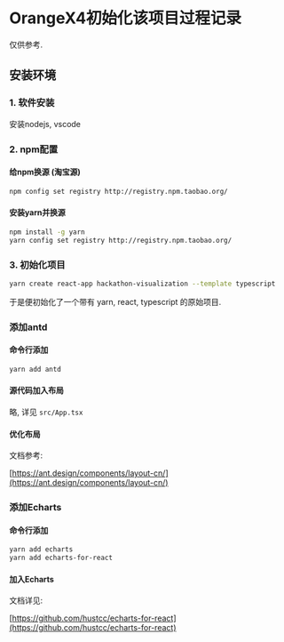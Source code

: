 # OrangeX4初始化该项目过程记录

仅供参考.

## 安装环境

### 1. 软件安装

安装nodejs, vscode

### 2. npm配置

#### 给npm换源 (淘宝源)

```bash
npm config set registry http://registry.npm.taobao.org/
```

#### 安装yarn并换源

```bash
npm install -g yarn
yarn config set registry http://registry.npm.taobao.org/
```

### 3. 初始化项目

```bash
yarn create react-app hackathon-visualization --template typescript
```

于是便初始化了一个带有 yarn, react, typescript 的原始项目.

### 添加antd

#### 命令行添加

```bash
yarn add antd
```

#### 源代码加入布局

略, 详见 `src/App.tsx`

#### 优化布局

文档参考:

[https://ant.design/components/layout-cn/](https://ant.design/components/layout-cn/)

### 添加Echarts

#### 命令行添加

```bash
yarn add echarts
yarn add echarts-for-react
```

#### 加入Echarts

文档详见: 

[https://github.com/hustcc/echarts-for-react](https://github.com/hustcc/echarts-for-react)